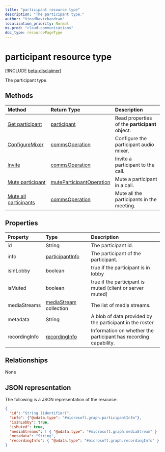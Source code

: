 ```yaml
---
title: "participant resource type"
description: "The participant type."
author: "VinodRavichandran"
localization_priority: Normal
ms.prod: "cloud-communications"
doc_type: resourcePageType
---
```


# participant resource type

[!INCLUDE [beta-disclaimer](../../includes/beta-disclaimer.md)]

The participant type.

## Methods

| Method                                                 | Return Type                                                 | Description                                    |
|:-------------------------------------------------------|:------------------------------------------------------------|:-----------------------------------------------|
| [Get participant](../api/participant-get.md)           | [participant](participant.md)                               | Read properties of the **participant** object. |
| [ConfigureMixer](../api/participant-configuremixer.md) | [commsOperation](commsoperation.md)                         | Configure the participant audio mixer.         |
| [Invite](../api/participant-invite.md)                 | [commsOperation](commsoperation.md)                         | Invite a participant to the call.              |
| [Mute participant](../api/participant-mute.md)         | [muteParticipantOperation](muteparticipantoperation.md)     | Mute a participant in a call.                  |
| [Mute all participants](../api/participant-muteall.md) | [commsOperation](commsOperation.md) | Mute all the participants in the meeting.      |

## Properties

| Property             | Type                                     | Description                                                  |
| :------------------- | :--------------------------------------- | :------------------------------------------------------------|
| id                   | String                                   | The participant id.                                          |
| info                 | [participantInfo](participantinfo.md)    | The participant of the participant.                          |
| isInLobby            | boolean                                  | true if the participant is in lobby                          |
| isMuted              | boolean                                  | true if the participant is muted (client or server muted)    |
| mediaStreams         | [mediaStream](mediastream.md) collection | The list of media streams.                                   |
| metadata             | String                                   | A blob of data provided by the participant in the roster     |
| recordingInfo        | [recordingInfo](recordinginfo.md)        | Information on whether the participant has recording capability. |

## Relationships
None

## JSON representation

The following is a JSON representation of the resource.

<!-- {
  "blockType": "resource",
  "optionalProperties": [

  ],
  "@odata.type": "microsoft.graph.participant"
}-->
```json
{
  "id": "String (identifier)",
  "info": {"@odata.type": "#microsoft.graph.participantInfo"},
  "isInLobby": true,
  "isMuted": true,
  "mediaStreams": [ { "@odata.type": "#microsoft.graph.mediaStream" } ],
  "metadata": "String",
  "recordingInfo": { "@odata.type": "#microsoft.graph.recordingInfo" }
}
```

<!-- uuid: 8fcb5dbc-d5aa-4681-8e31-b001d5168d79
2015-10-25 14:57:30 UTC -->
<!--
{
  "type": "#page.annotation",
  "description": "participant resource",
  "keywords": "",
  "section": "documentation",
  "tocPath": "",
  "suppressions": []
}
-->
